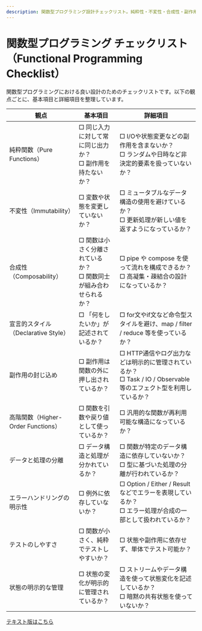 ```yaml
---
description: 関数型プログラミング設計チェックリスト。純粋性・不変性・合成性・副作用管理など、FPコードの品質を高めるための実践的な確認項目を網羅。
---
```


# 関数型プログラミング チェックリスト（Functional Programming Checklist）

関数型プログラミングにおける良い設計のためのチェックリストです。以下の観点ごとに、基本項目と詳細項目を整理しています。

| 観点 | 基本項目 | 詳細項目 |
|------|----------|----------|
| 純粋関数（Pure Functions） | □ 同じ入力に対して常に同じ出力か？<br>□ 副作用を持たないか？ | □ I/Oや状態変更などの副作用を含まないか？<br>□ ランダムや日時など非決定的要素を扱っていないか？ |
| 不変性（Immutability） | □ 変数や状態を変更していないか？ | □ ミュータブルなデータ構造の使用を避けているか？<br>□ 更新処理が新しい値を返すようになっているか？ |
| 合成性（Composability） | □ 関数は小さく分離されているか？<br>□ 関数同士が組み合わせられるか？ | □ pipe や compose を使って流れを構成できるか？<br>□ 高凝集・疎結合の設計になっているか？ |
| 宣言的スタイル（Declarative Style） | □ 「何をしたいか」が記述されているか？ | □ for文やif文など命令型スタイルを避け、map / filter / reduce 等を使っているか？ |
| 副作用の封じ込め | □ 副作用は関数の外に押し出されているか？ | □ HTTP通信やログ出力などは明示的に管理されているか？<br>□ Task / IO / Observable 等のエフェクト型を利用しているか？ |
| 高階関数（Higher-Order Functions） | □ 関数を引数や戻り値として使っているか？ | □ 汎用的な関数が再利用可能な構造になっているか？ |
| データと処理の分離 | □ データ構造と処理が分かれているか？ | □ 関数が特定のデータ構造に依存していないか？<br>□ 型に基づいた処理の分離が行われているか？ |
| エラーハンドリングの明示性 | □ 例外に依存していないか？ | □ Option / Either / Result などでエラーを表現しているか？<br>□ エラー処理が合成の一部として扱われているか？ |
| テストのしやすさ | □ 関数が小さく、純粋でテストしやすいか？ | □ 状態や副作用に依存せず、単体でテスト可能か？ |
| 状態の明示的な管理 | □ 状態の変化が明示的に管理されているか？ | □ ストリームやデータ構造を使って状態変化を記述しているか？<br>□ 暗黙の共有状態を使っていないか？ |

[テキスト版はこちら](./solid-checklist-fp.text.md)
